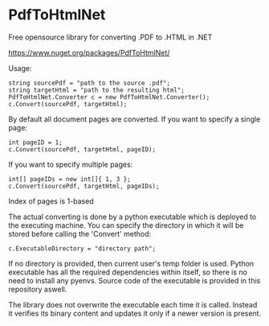# PdfToHtmlNet
Free opensource library for converting .PDF to .HTML in .NET

https://www.nuget.org/packages/PdfToHtmlNet/

Usage:
```
string sourcePdf = "path to the source .pdf";
string targetHtml = "path to the resulting html";
PdfToHtmlNet.Converter c = new PdfToHtmlNet.Converter();
c.Convert(sourcePdf, targetHtml);
```
By default all document pages are converted. If you want to specify a single page:
```
int pageID = 1;
c.Convert(sourcePdf, targetHtml, pageID);
```
If you want to specify multiple pages:
```
int[] pageIDs = new int[]{ 1, 3 };
c.Convert(sourcePdf, targetHtml, pageIDs);
```
Index of pages is 1-based

The actual converting is done by a python executable which is deployed to the executing machine. You can specify the directory in which it will be stored before calling the 'Convert' method:
```
c.ExecutableDirectory = "directory path";
```

If no directory is provided, then current user's temp folder is used. Python executable has all the required dependencies within itself, so there is no need to install any pyenvs.
Source code of the executable is provided in this repository aswell.

The library does not overwrite the executable each time it is called. Instead it verifies its binary content and updates it only if a newer version is present.
